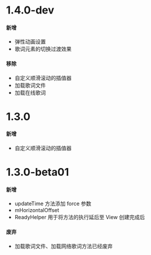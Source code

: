 # 1.4.0-dev

#### 新增

- 弹性动画设置
- 歌词元素的切换过渡效果

#### 移除

- 自定义顺滑滚动的插值器
- 加载歌词文件
- 加载在线歌词

# 1.3.0

#### 新增

- 自定义顺滑滚动的插值器

# 1.3.0-beta01

#### 新增

- updateTime 方法添加 force 参数
- mHorizontalOffset
- ReadyHelper 用于将方法的执行延后至 View 创建完成后

#### 废弃

- 加载歌词文件、加载网络歌词方法已经废弃